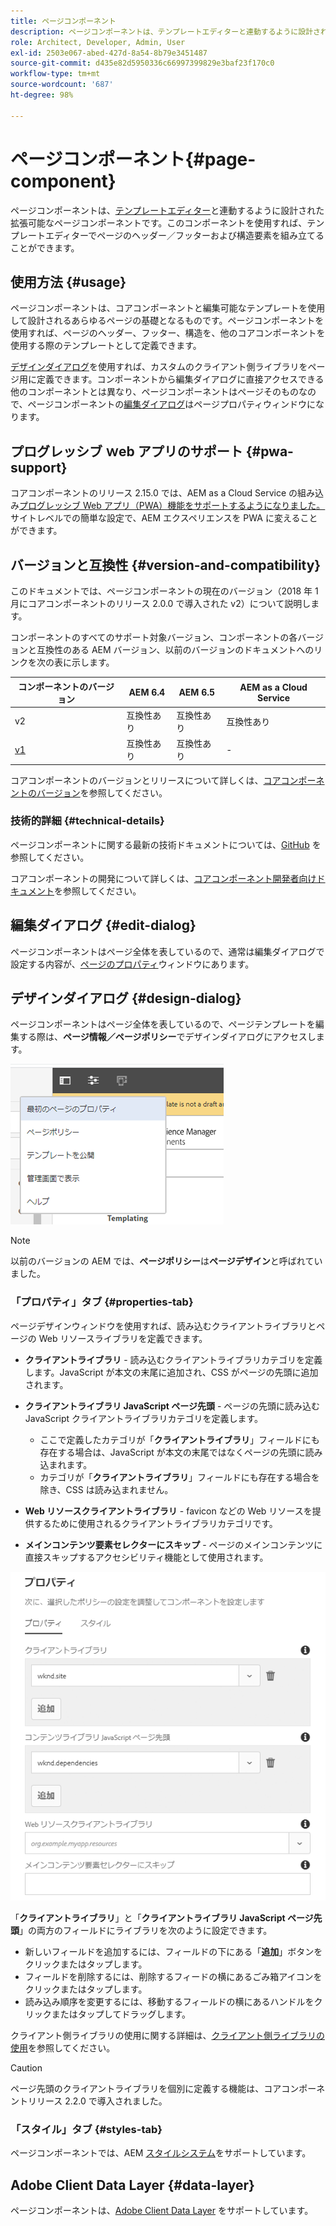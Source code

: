 ```yaml
---
title: ページコンポーネント
description: ページコンポーネントは、テンプレートエディターと連動するように設計された拡張可能なページコンポーネントです。このコンポーネントを使用すれば、テンプレートエディターでページのヘッダー／フッターおよび構造要素を組み立てることができます。
role: Architect, Developer, Admin, User
exl-id: 2503e067-abed-427d-8a54-8b79e3451487
source-git-commit: d435e82d5950336c66997399829e3baf23f170c0
workflow-type: tm+mt
source-wordcount: '687'
ht-degree: 98%

---
```


# ページコンポーネント{#page-component}

ページコンポーネントは、[テンプレートエディター](https://experienceleague.adobe.com/docs/experience-manager-cloud-service/sites/authoring/features/templates.html?lang=ja)と連動するように設計された拡張可能なページコンポーネントです。このコンポーネントを使用すれば、テンプレートエディターでページのヘッダー／フッターおよび構造要素を組み立てることができます。

## 使用方法 {#usage}

ページコンポーネントは、コアコンポーネントと編集可能なテンプレートを使用して設計されるあらゆるページの基礎となるものです。ページコンポーネントを使用すれば、ページのヘッダー、フッター、構造を、他のコアコンポーネントを使用する際のテンプレートとして定義できます。

[デザインダイアログ](#design-dialog)を使用すれば、カスタムのクライアント側ライブラリをページ用に定義できます。コンポーネントから編集ダイアログに直接アクセスできる他のコンポーネントとは異なり、ページコンポーネントはページそのものなので、ページコンポーネントの[編集ダイアログ](#edit-dialog)はページプロパティウィンドウになります。

## プログレッシブ ｗeb アプリのサポート {#pwa-support}

コアコンポーネントのリリース 2.15.0 では、AEM as a Cloud Service の組み込み[プログレッシブ Web アプリ（PWA）機能をサポートするようになりました。](https://experienceleague.adobe.com/docs/experience-manager-cloud-service/sites/authoring/features/enable-pwa.html?lang=ja)サイトレベルでの簡単な設定で、AEM エクスペリエンスを PWA に変えることができます。

## バージョンと互換性 {#version-and-compatibility}

このドキュメントでは、ページコンポーネントの現在のバージョン（2018 年 1 月にコアコンポーネントのリリース 2.0.0 で導入された v2）について説明します。

コンポーネントのすべてのサポート対象バージョン、コンポーネントの各バージョンと互換性のある AEM バージョン、以前のバージョンのドキュメントへのリンクを次の表に示します。

| コンポーネントのバージョン | AEM 6.4 | AEM 6.5 | AEM as a Cloud Service |
|---|---|---|---|
| v2 | 互換性あり | 互換性あり | 互換性あり |
| [v1](v1/page-v1.md) | 互換性あり | 互換性あり | - |

コアコンポーネントのバージョンとリリースについて詳しくは、[コアコンポーネントのバージョン](/help/versions.md)を参照してください。

### 技術的詳細 {#technical-details}

ページコンポーネントに関する最新の技術ドキュメントについては、[GitHub](https://adobe.com/go/aem_cmp_tech_page_v2_jp) を参照してください。

コアコンポーネントの開発について詳しくは、[コアコンポーネント開発者向けドキュメント](/help/developing/overview.md)を参照してください。

## 編集ダイアログ {#edit-dialog}

ページコンポーネントはページ全体を表しているので、通常は編集ダイアログで設定する内容が、[ページのプロパティ](https://experienceleague.adobe.com/docs/experience-manager-cloud-service/sites/authoring/fundamentals/page-properties.html)ウィンドウにあります。

## デザインダイアログ {#design-dialog}

ページコンポーネントはページ全体を表しているので、ページテンプレートを編集する際は、**ページ情報／ページポリシー**&#x200B;でデザインダイアログにアクセスします。

![ページポリシー](/help/assets/page-policy.png)

>[!NOTE]
>
>以前のバージョンの AEM では、**ページポリシー**&#x200B;は&#x200B;**ページデザイン**&#x200B;と呼ばれていました。

### 「プロパティ」タブ {#properties-tab}

ページデザインウィンドウを使用すれば、読み込むクライアントライブラリとページの Web リソースライブラリを定義できます。

* **クライアントライブラリ** - 読み込むクライアントライブラリカテゴリを定義します。JavaScript が本文の末尾に追加され、CSS がページの先頭に追加されます。
* **クライアントライブラリ JavaScript ページ先頭** - ページの先頭に読み込む JavaScript クライアントライブラリカテゴリを定義します。
   * ここで定義したカテゴリが「**クライアントライブラリ**」フィールドにも存在する場合は、JavaScript が本文の末尾ではなくページの先頭に読み込まれます。
   * カテゴリが「**クライアントライブラリ**」フィールドにも存在する場合を除き、CSS は読み込まれません。

* **Web リソースクライアントライブラリ** - favicon などの Web リソースを提供するために使用されるクライアントライブラリカテゴリです。

* **メインコンテンツ要素セレクターにスキップ** - ページのメインコンテンツに直接スキップするアクセシビリティ機能として使用されます。

![ページコンポーネントデザインのダイアログ](/help/assets/page-design.png)

「**クライアントライブラリ**」と「**クライアントライブラリ JavaScript ページ先頭**」の両方のフィールドにライブラリを次のように設定できます。

* 新しいフィールドを追加するには、フィールドの下にある「**追加**」ボタンをクリックまたはタップします。
* フィールドを削除するには、削除するフィードの横にあるごみ箱アイコンをクリックまたはタップします。
* 読み込み順序を変更するには、移動するフィールドの横にあるハンドルをクリックまたはタップしてドラッグします。

クライアント側ライブラリの使用に関する詳細は、[クライアント側ライブラリの使用](https://helpx.adobe.com/jp/experience-manager/6-5/sites/developing/using/clientlibs.html)を参照してください。

>[!CAUTION]
>
>ページ先頭のクライアントライブラリを個別に定義する機能は、コアコンポーネントリリース 2.2.0 で導入されました。

### 「スタイル」タブ {#styles-tab}

ページコンポーネントでは、AEM [スタイルシステム](/help/get-started/authoring.md#component-styling)をサポートしています。

## Adobe Client Data Layer {#data-layer}

ページコンポーネントは、[Adobe Client Data Layer](/help/developing/data-layer/overview.md) をサポートしています。
